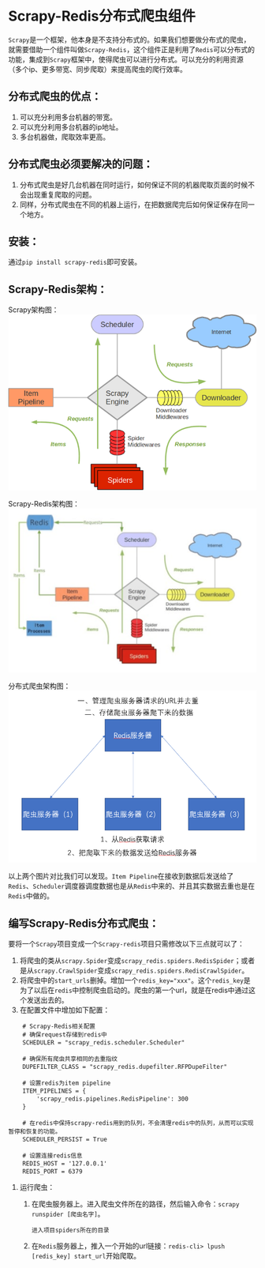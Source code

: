 # Scrapy-Redis分布式爬虫组件

`Scrapy`是一个框架，他本身是不支持分布式的。如果我们想要做分布式的爬虫，就需要借助一个组件叫做`Scrapy-Redis`，这个组件正是利用了`Redis`可以分布式的功能，集成到`Scrapy`框架中，使得爬虫可以进行分布式。可以充分的利用资源（多个ip、更多带宽、同步爬取）来提高爬虫的爬行效率。

## 分布式爬虫的优点：

1. 可以充分利用多台机器的带宽。
2. 可以充分利用多台机器的ip地址。
3. 多台机器做，爬取效率更高。

## 分布式爬虫必须要解决的问题：

1. 分布式爬虫是好几台机器在同时运行，如何保证不同的机器爬取页面的时候不会出现重复爬取的问题。
2. 同样，分布式爬虫在不同的机器上运行，在把数据爬完后如何保证保存在同一个地方。

## 安装：

通过`pip install scrapy-redis`即可安装。

## Scrapy-Redis架构：

Scrapy架构图：
![img](scrapy_all.png)

Scrapy-Redis架构图：
![img](scrapy-redis.png)

分布式爬虫架构图：
![img](fenbushi.png)

以上两个图片对比我们可以发现。`Item Pipeline`在接收到数据后发送给了`Redis`、`Scheduler`调度器调度数据也是从`Redis`中来的、并且其实数据去重也是在`Redis`中做的。

## 编写Scrapy-Redis分布式爬虫：

要将一个`Scrapy`项目变成一个`Scrapy-redis`项目只需修改以下三点就可以了：

1. 将爬虫的类从`scrapy.Spider`变成`scrapy_redis.spiders.RedisSpider`；或者是从`scrapy.CrawlSpider`变成`scrapy_redis.spiders.RedisCrawlSpider`。
2. 将爬虫中的`start_urls`删掉。增加一个`redis_key="xxx"`。这个`redis_key`是为了以后在`redis`中控制爬虫启动的。爬虫的第一个url，就是在redis中通过这个发送出去的。
3. 在配置文件中增加如下配置：

```
    # Scrapy-Redis相关配置
    # 确保request存储到redis中
    SCHEDULER = "scrapy_redis.scheduler.Scheduler"

    # 确保所有爬虫共享相同的去重指纹
    DUPEFILTER_CLASS = "scrapy_redis.dupefilter.RFPDupeFilter"

    # 设置redis为item pipeline
    ITEM_PIPELINES = {
        'scrapy_redis.pipelines.RedisPipeline': 300
    }

    # 在redis中保持scrapy-redis用到的队列，不会清理redis中的队列，从而可以实现暂停和恢复的功能。
    SCHEDULER_PERSIST = True

    # 设置连接redis信息
    REDIS_HOST = '127.0.0.1'
    REDIS_PORT = 6379
```

1. 运行爬虫：
   1. 在爬虫服务器上。进入爬虫文件所在的路径，然后输入命令：`scrapy runspider [爬虫名字]`。

      ```
      进入项目spiders所在的目录
      ```

      

   2. 在`Redis`服务器上，推入一个开始的url链接：`redis-cli> lpush [redis_key] start_url`开始爬取。